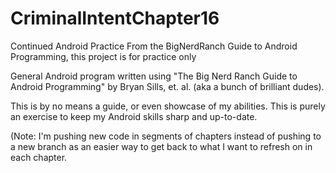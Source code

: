 # CriminalIntentChapter16

Continued Android Practice From the BigNerdRanch Guide to Android Programming, this project is for practice only

General Android program written using "The Big Nerd Ranch Guide to Android Programming" by Bryan Sills, et. al. (aka a bunch of brilliant dudes).

This is by no means a guide, or even showcase of my abilities. This is purely an exercise to keep my Android skills sharp and up-to-date.

(Note: I'm pushing new code in segments of chapters instead of pushing to a new branch as an easier way to get back to what I want to refresh on in each chapter.
